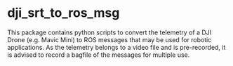 # dji_srt_to_ros_msg
This package contains python scripts to convert the telemetry of a DJI Drone (e.g. Mavic Mini) to ROS messages that may be used for robotic applications.
As the telemetry belongs to a video file and is pre-recorded, it is advised to record a bagfile of the messages for multiple use.
